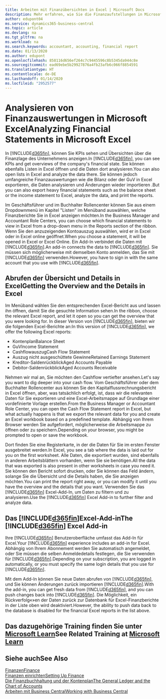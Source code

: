 ```yaml
---
title: Arbeiten mit Finanzübersichten in Excel | Microsoft Docs
description: Mehr erfahren, wie Sie die Finanzaufstellungen in Microsoft Excel von  Business Central für eine Analyse öffnen können.
author: edupont04
ms.service: dynamics365-business-central
ms.topic: article
ms.devlang: na
ms.tgt_pltfrm: na
ms.workload: na
ms.search.keywords: accountant, accounting, financial report
ms.date: 01/13/2020
ms.author: edupont
ms.openlocfilehash: 858116d656ef264c7c9445596c8b5345da944c8e
ms.sourcegitcommit: ead69ebe5b29927876a4fb23afb6c066f8854591
ms.translationtype: HT
ms.contentlocale: de-DE
ms.lasthandoff: 01/14/2020
ms.locfileid: "2952577"
---
```

# <a name="analyzing-financial-statements-in-microsoft-excel"></a><span data-ttu-id="3e5ab-103">Analysieren von Finanzauswertungen in Microsoft Excel</span><span class="sxs-lookup"><span data-stu-id="3e5ab-103">Analyzing Financial Statements in Microsoft Excel</span></span>
<span data-ttu-id="3e5ab-104">In [!INCLUDE[d365fin](includes/d365fin_md.md)], können Sie KPIs sehen und Übersichten über die Finanzlage des Unternehmens anzeigen.</span><span class="sxs-lookup"><span data-stu-id="3e5ab-104">In [!INCLUDE[d365fin](includes/d365fin_md.md)], you can see KPIs and get overviews of the company's financial state.</span></span> <span data-ttu-id="3e5ab-105">Sie können ebenfalls Listen in Excel öffnen und die Daten dort analysieren.</span><span class="sxs-lookup"><span data-stu-id="3e5ab-105">You can also open lists in Excel and analyze the data there.</span></span> <span data-ttu-id="3e5ab-106">Sie können jedoch umfangreiche Finanzauswertungen wie die Bilanz oder der GuV in Excel exportieren, die Daten analysieren und Änderungen wieder importieren .</span><span class="sxs-lookup"><span data-stu-id="3e5ab-106">But you can also export heavy financial statements such as the balance sheet or the income statement to Excel, analyze the data, and print the reports.</span></span>  

<span data-ttu-id="3e5ab-107">Im Geschäftsführer und im Buchhalter Rollencenter können Sie aus einem Dropdownmenü im Kapitel "Listen" im Menüband auswählen, welche Finanzberichte Sie in Excel anzeigen möchten.</span><span class="sxs-lookup"><span data-stu-id="3e5ab-107">In the Business Manager and Accountant Role Centers, you can choose which financial statements to view in Excel from a drop-down menu in the Reports section of the ribbon.</span></span> <span data-ttu-id="3e5ab-108">Wenn Sie den anzuzeigenden Kontoauszug auswählen, wird er in Excel oder in Excel online geöffnet.</span><span class="sxs-lookup"><span data-stu-id="3e5ab-108">When you choose a statement, it will be opened in Excel or Excel Online.</span></span> <span data-ttu-id="3e5ab-109">Ein Add-In verbindet die Daten mit [!INCLUDE[d365fin](includes/d365fin_md.md)].</span><span class="sxs-lookup"><span data-stu-id="3e5ab-109">An add-in connects the data to [!INCLUDE[d365fin](includes/d365fin_md.md)].</span></span> <span data-ttu-id="3e5ab-110">Sie müssen sich möglicherweise mit demselben Konto anmelden, das Sie mit [!INCLUDE[d365fin](includes/d365fin_md.md)] verwenden.</span><span class="sxs-lookup"><span data-stu-id="3e5ab-110">However, you have to sign in with the same account that you use with [!INCLUDE[d365fin](includes/d365fin_md.md)].</span></span>  

## <a name="getting-the-overview-and-the-details-in-excel"></a><span data-ttu-id="3e5ab-111">Abrufen der Übersicht und Details in Excel</span><span class="sxs-lookup"><span data-stu-id="3e5ab-111">Getting the Overview and the Details in Excel</span></span>
<span data-ttu-id="3e5ab-112">Im Menüband wählen Sie den entsprechenden Excel-Bericht aus und lassen ihn öffnen, damit Sie die gesuchte Information sehen.</span><span class="sxs-lookup"><span data-stu-id="3e5ab-112">In the ribbon, choose the relevant Excel report, and let it open so you can get the overview that you were looking for.</span></span> <span data-ttu-id="3e5ab-113">In dieser Version von [!INCLUDE[d365fin](includes/d365fin_md.md)], bieten wir die folgenden Excel-Berichte an:</span><span class="sxs-lookup"><span data-stu-id="3e5ab-113">In this version of [!INCLUDE[d365fin](includes/d365fin_md.md)], we offer the following Excel reports:</span></span>

- <span data-ttu-id="3e5ab-114">Kontenplan</span><span class="sxs-lookup"><span data-stu-id="3e5ab-114">Balance Sheet</span></span>  
- <span data-ttu-id="3e5ab-115">GuV</span><span class="sxs-lookup"><span data-stu-id="3e5ab-115">Income Statement</span></span>  
- <span data-ttu-id="3e5ab-116">Cashflowauszug</span><span class="sxs-lookup"><span data-stu-id="3e5ab-116">Cash Flow Statement</span></span>  
- <span data-ttu-id="3e5ab-117">Auszug nicht ausgeschüttete Gewinne</span><span class="sxs-lookup"><span data-stu-id="3e5ab-117">Retained Earnings Statement</span></span>  
- <span data-ttu-id="3e5ab-118">Kreditor-Saldenrückblick</span><span class="sxs-lookup"><span data-stu-id="3e5ab-118">Aged Accounts Payable</span></span>  
- <span data-ttu-id="3e5ab-119">Debitor-Saldenrückblick</span><span class="sxs-lookup"><span data-stu-id="3e5ab-119">Aged Accounts Receivable</span></span>  

<span data-ttu-id="3e5ab-120">Nehmen wir mal an, Sie möchten den Cashflow vertiefter ansehen.</span><span class="sxs-lookup"><span data-stu-id="3e5ab-120">Let's say you want to dig deeper into your cash flow.</span></span> <span data-ttu-id="3e5ab-121">Vom Geschäftsführer oder dem Buchhalter Rollencenter aus können Sie den Kapitalflussrechnungsbericht in Excel öffnen, aber, was tatsächlich erfolgt, ist, dass wir die relevanten Daten für Sie exportieren und eine Excel-Arbeitsmappe auf Grundlage einer vordefinierte Vorlage erstellen.</span><span class="sxs-lookup"><span data-stu-id="3e5ab-121">From the Business Manager or Accountant Role Center, you can open the Cash Flow Statement report in Excel, but what actually happens is that we export the relevant data for you and create an Excel workbook based on a predefined template.</span></span> <span data-ttu-id="3e5ab-122">Abhängig von Ihrem Browser werden Sie aufgefordert, möglicherweise die Arbeitsmappe zu öffnen oder zu speichern.</span><span class="sxs-lookup"><span data-stu-id="3e5ab-122">Depending on your browser, you might be prompted to open or save the workbook.</span></span>  

<span data-ttu-id="3e5ab-123">Dort finden Sie eine Registerkarte, in der die Daten für Sie im ersten Fenster ausgebreitet werden.</span><span class="sxs-lookup"><span data-stu-id="3e5ab-123">In Excel, you see a tab where the data is laid out for you on the first worksheet.</span></span> <span data-ttu-id="3e5ab-124">Alle Daten, die exportiert wurden, sind ebenfalls in anderen Arbeitsblättern vorhanden, wenn Sie sie benötigen.</span><span class="sxs-lookup"><span data-stu-id="3e5ab-124">All the data that was exported is also present in other worksheets in case you need it.</span></span> <span data-ttu-id="3e5ab-125">Sie können den Bericht sofort drucken, oder Sie können das Feld ändern, solange Sie die Übersicht und die Details haben, die Sie anzeigen möchten.</span><span class="sxs-lookup"><span data-stu-id="3e5ab-125">You can print the report right away, or you can modify it until you have the overview and the details that you want.</span></span> <span data-ttu-id="3e5ab-126">Verwenden Sie das [!INCLUDE[d365fin](includes/d365fin_md.md)] Excel-Add-In, um Daten zu filtern und zu analysieren.</span><span class="sxs-lookup"><span data-stu-id="3e5ab-126">Use the [!INCLUDE[d365fin](includes/d365fin_md.md)] Excel Add-in to further filter and analyze data.</span></span>  

## <a name="the-included365finincludesd365fin_mdmd-excel-add-in"></a><span data-ttu-id="3e5ab-127">Das [!INCLUDE[d365fin](includes/d365fin_md.md)]Excel-Add-in</span><span class="sxs-lookup"><span data-stu-id="3e5ab-127">The [!INCLUDE[d365fin](includes/d365fin_md.md)] Excel Add-in</span></span>
<span data-ttu-id="3e5ab-128">Ihre [!INCLUDE[d365fin](includes/d365fin_md.md)] Benutzeroberfläche umfasst das Add-In für Excel.</span><span class="sxs-lookup"><span data-stu-id="3e5ab-128">Your [!INCLUDE[d365fin](includes/d365fin_md.md)] experience includes an add-in for Excel.</span></span> <span data-ttu-id="3e5ab-129">Abhängig von Ihrem Abonnement werden Sie automatisch angemeldet, oder Sie müssen die selben Anmeldedetails festlegen, die Sie verwenden für [!INCLUDE[d365fin](includes/d365fin_md.md)].</span><span class="sxs-lookup"><span data-stu-id="3e5ab-129">Depending on your subscription, you are logged in automatically, or you must specify the same login details that you use for [!INCLUDE[d365fin](includes/d365fin_md.md)].</span></span>  

<span data-ttu-id="3e5ab-130">Mit dem Add-In können Sie neue Daten abrufen von [!INCLUDE[d365fin](includes/d365fin_md.md)], und Sie können Änderungen zurück importieren [!INCLUDE[d365fin](includes/d365fin_md.md)].</span><span class="sxs-lookup"><span data-stu-id="3e5ab-130">With the add-in, you can get fresh data from [!INCLUDE[d365fin](includes/d365fin_md.md)], and you can push changes back into [!INCLUDE[d365fin](includes/d365fin_md.md)].</span></span> <span data-ttu-id="3e5ab-131">Die Möglichkeit, ein Rückverfolg«»en der Daten zurück zur Datenbank für Excel-Finanzberichte in der Liste oben wird deaktiviert.</span><span class="sxs-lookup"><span data-stu-id="3e5ab-131">However, the ability to push data back to the database is disabled for the financial Excel reports in the list above.</span></span>  

## <a name="see-related-training-at-microsoft-learnlearnmodulesconfigure-powerbi-excel-dynamics-365-business-centralindex"></a><span data-ttu-id="3e5ab-132">Das dazugehörige Training finden Sie unter [Microsoft Learn](/learn/modules/configure-powerbi-excel-dynamics-365-business-central/index)</span><span class="sxs-lookup"><span data-stu-id="3e5ab-132">See Related Training at [Microsoft Learn](/learn/modules/configure-powerbi-excel-dynamics-365-business-central/index)</span></span>

## <a name="see-also"></a><span data-ttu-id="3e5ab-133">Siehe auch</span><span class="sxs-lookup"><span data-stu-id="3e5ab-133">See Also</span></span>
[<span data-ttu-id="3e5ab-134">Finanzen</span><span class="sxs-lookup"><span data-stu-id="3e5ab-134">Finance</span></span>](finance.md)  
[<span data-ttu-id="3e5ab-135">Finanzen einrichten</span><span class="sxs-lookup"><span data-stu-id="3e5ab-135">Setting Up Finance</span></span>](finance-setup-finance.md)  
[<span data-ttu-id="3e5ab-136">Die Finanzbuchhaltung und der Kontenplan</span><span class="sxs-lookup"><span data-stu-id="3e5ab-136">The General Ledger and the Chart of Accounts</span></span>](finance-general-ledger.md)  
[<span data-ttu-id="3e5ab-137">Arbeiten mit  Business Central</span><span class="sxs-lookup"><span data-stu-id="3e5ab-137">Working with Business Central</span></span>](ui-work-product.md)  
